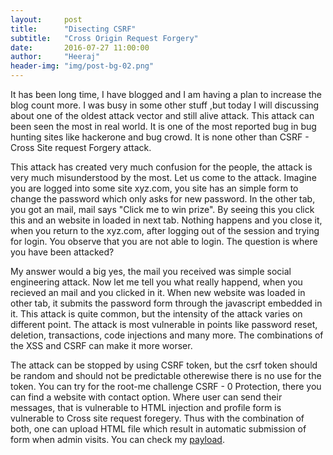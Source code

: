 ```yaml
---
layout:     post
title:      "Disecting CSRF"
subtitle:   "Cross Origin Request Forgery"
date:       2016-07-27 11:00:00
author:     "Heeraj"
header-img: "img/post-bg-02.png"
---
```

<script type='text/javascript' src='//eclkmpbn.com/adServe/banners?tid=98477_161886_3&type=footer&size=468x60'></script>
<p>It has been long time, I have blogged and I am having a plan to increase the blog count more. I was busy in some other stuff
,but today I will discussing about one of the oldest attack vector and still alive attack. This attack can been seen the most 
in real world. It is one of the most reported bug in bug hunting sites like hackerone and bug crowd. It is none other than CSRF
- Cross Site request Forgery attack.<p>

<p>This attack has created very much confusion for the people, the attack is very much misunderstood by the most. Let us come
to the attack. Imagine you are logged into some site xyz.com, you site has an simple form to change the password which only 
asks for new password. In the other tab, you got an mail, mail says "Click me to win prize". By seeing this you click this and 
an website in loaded in next tab. Nothing happens and you close it, when you return to the xyz.com, after logging out of the 
session and trying for login. You observe that you are not able to login. The question is where you have been attacked?<p>

<p>My answer would a big yes, the mail you received was simple social engineering attack. Now let me tell you what really 
happend, when you recieved an mail and you clicked in it. When new website was loaded in other tab, it submits the password 
form through the javascript embedded in it. This attack is quite common, but the intensity of the attack varies on different
point. The attack is most vulnerable in points like password reset, deletion, transactions, code injections and many more. 
The combinations of the XSS and CSRF can make it more worser.<p>

<p>The attack can be stopped by using CSRF token, but the csrf token should be random and should not be predictable otherewise
 there is no use for the token. You can try for the root-me challenge CSRF - 0 Protection, there you can find a website with contact option. Where user can send their messages, that is vulnerable to HTML injection and profile form is vulnerable to Cross site request foregery. Thus with the combination of both, one can upload HTML file which result in automatic submission of form when admin visits. You can check my <a href="https://gist.github.com/heeraj123/7c5c8e011dc6b1f225ae9a174c198fd8">payload</a>.<p>

